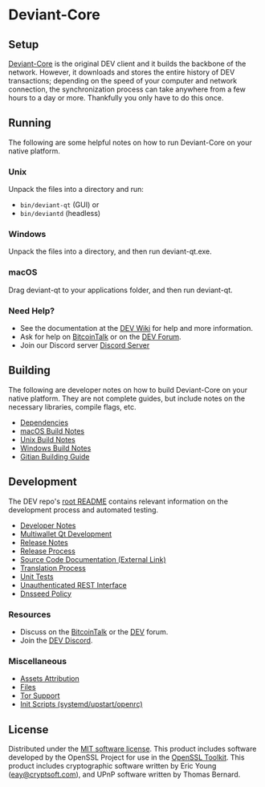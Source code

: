 Deviant-Core
=============

Setup
---------------------
[Deviant-Core](http://DEV.org/wallet) is the original DEV client and it builds the backbone of the network. However, it downloads and stores the entire history of DEV transactions; depending on the speed of your computer and network connection, the synchronization process can take anywhere from a few hours to a day or more. Thankfully you only have to do this once.

Running
---------------------
The following are some helpful notes on how to run Deviant-Core on your native platform.

### Unix

Unpack the files into a directory and run:

- `bin/deviant-qt` (GUI) or
- `bin/deviantd` (headless)

### Windows

Unpack the files into a directory, and then run deviant-qt.exe.

### macOS

Drag deviant-qt to your applications folder, and then run deviant-qt.

### Need Help?

* See the documentation at the [DEV Wiki](https://github.com/Simple-Software-Solutions/Deviant-Core/wiki)
for help and more information.
* Ask for help on [BitcoinTalk](https://bitcointalk.org/index.php?topic=1262920.0) or on the [DEV Forum](http://forum.DEV.org/).
* Join our Discord server [Discord Server](https://discord.DEV.org)

Building
---------------------
The following are developer notes on how to build Deviant-Core on your native platform. They are not complete guides, but include notes on the necessary libraries, compile flags, etc.

- [Dependencies](dependencies.md)
- [macOS Build Notes](build-osx.md)
- [Unix Build Notes](build-unix.md)
- [Windows Build Notes](build-windows.md)
- [Gitian Building Guide](gitian-building.md)

Development
---------------------
The DEV repo's [root README](/README.md) contains relevant information on the development process and automated testing.

- [Developer Notes](developer-notes.md)
- [Multiwallet Qt Development](multiwallet-qt.md)
- [Release Notes](release-notes.md)
- [Release Process](release-process.md)
- [Source Code Documentation (External Link)](https://www.fuzzbawls.pw/DEV/doxygen/)
- [Translation Process](translation_process.md)
- [Unit Tests](unit-tests.md)
- [Unauthenticated REST Interface](REST-interface.md)
- [Dnsseed Policy](dnsseed-policy.md)

### Resources
* Discuss on the [BitcoinTalk](https://bitcointalk.org/index.php?topic=1262920.0) or the [DEV](http://forum.DEV.org/) forum.
* Join the [DEV Discord](https://discord.DEV.org).

### Miscellaneous
- [Assets Attribution](assets-attribution.md)
- [Files](files.md)
- [Tor Support](tor.md)
- [Init Scripts (systemd/upstart/openrc)](init.md)

License
---------------------
Distributed under the [MIT software license](/COPYING).
This product includes software developed by the OpenSSL Project for use in the [OpenSSL Toolkit](https://www.openssl.org/). This product includes
cryptographic software written by Eric Young ([eay@cryptsoft.com](mailto:eay@cryptsoft.com)), and UPnP software written by Thomas Bernard.

